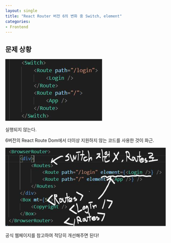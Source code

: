 ```yaml
---
layout: single
title: "React Router 버전 6의 변화 중 Switch, element"
categories:
- Frontend
---
```


## 문제 상황

![1221-C](https://raw.githubusercontent.com/BackFoxx/BackFoxx.github.io/master/_image/1221-C.JPG)

실행되지 않는다.





6버전의 React Route Dom에서 더이상 지원하지 않는 코드를 사용한 것이 화근.

![1221-C1](https://raw.githubusercontent.com/BackFoxx/BackFoxx.github.io/master/_image/1221-C1.JPG)



[6버전 변경사항]: https://reactrouter.com/docs/en/v6/upgrading/v5#upgrade-all-switch-elements-to-routes

공식 웹페이지를 참고하여 적당히 개선해주면 된다!
